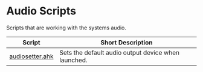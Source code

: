 # Audio Scripts
Scripts that are working with the systems audio.

| Script                              | Short Description                                   |
| ----------------------------------- | --------------------------------------------------- |
| [audiosetter.ahk](./audiosetter.md) | Sets the default audio output device when launched. |

